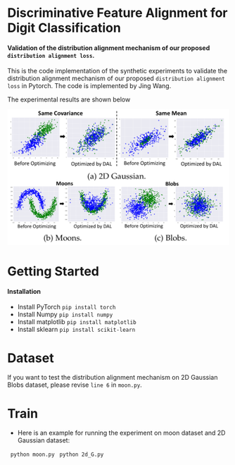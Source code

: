 # Discriminative Feature Alignment for Digit Classification
#### Validation of the distribution alignment mechanism of our proposed ```distribution alignment loss```.

This is the code implementation of the synthetic experiments to validate the distribution alignment mechanism of our proposed ```distribution alignment loss``` in Pytorch. The code is implemented by Jing Wang.

The experimental results are shown below

![align](experimentForAlignment.png)

# Getting Started

#### Installation

* Install PyTorch ```pip install torch```
* Install Numpy ``` pip install numpy ```
* Install matplotlib ``` pip install matplotlib ```
* Install sklearn ``` pip install scikit-learn ```

# Dataset

If you want to test the distribution alignment mechanism on 2D Gaussian Blobs dataset, please revise ```line 6``` in ```moon.py```.

# Train

* Here is an example for running the experiment on moon dataset and 2D Gaussian dataset:

``` python moon.py``` 
``` python 2d_G.py``` 
